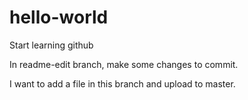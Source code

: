 # hello-world
Start learning github

In readme-edit branch, make some changes to commit.

I want to add a file in this branch and upload to master.
